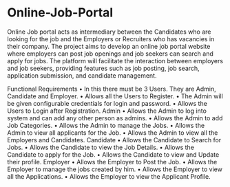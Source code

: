 # Online-Job-Portal
Online Job portal acts as intermediary between the Candidates who are looking for the job and the Employers or Recruiters who has vacancies in their company. The project aims to develop an online job portal website where employers can post job openings and job seekers can search and apply for jobs. The platform will facilitate the interaction between employers and job seekers, providing features such as job posting, job search, application submission, and candidate management.

Functional Requirements
•	In this there must be 3 Users. They are Admin, Candidate and Employer.
•	Allows all the Users to Register.
•	The Admin will be given configurable credentials for login and password.
•	Allows the Users to Login after Registration.
Admin
•	Allows the Admin to log into system and can add any other person as admins.
•	Allows the Admin to add Job Categories.
•	Allows the Admin to manage the Jobs.
•	Allows the Admin to view all applicants for the Job.
•	Allows the Admin to view all the Employers and Candidates. 
Candidate
•	Allows the Candidate to Search for Jobs.
•	Allows the Candidate to view the Job Details.
•	Allows the Candidate to apply for the Job.
•	Allows the Candidate to view and Update their profile.
Employer
•	Allows the Employer to Post the Job.
•	Allows the Employer to manage the jobs created by him.
•	Allows the Employer to view all the Applications.
•	Allows the Employer to view the Applicant Profile.

